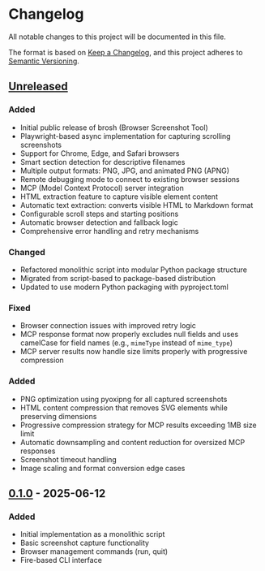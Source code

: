 # Changelog

All notable changes to this project will be documented in this file.

The format is based on [Keep a Changelog](https://keepachangelog.com/en/1.1.0/),
and this project adheres to [Semantic Versioning](https://semver.org/spec/v2.0.0.html).

## [Unreleased]

### Added
- Initial public release of brosh (Browser Screenshot Tool)
- Playwright-based async implementation for capturing scrolling screenshots
- Support for Chrome, Edge, and Safari browsers
- Smart section detection for descriptive filenames
- Multiple output formats: PNG, JPG, and animated PNG (APNG)
- Remote debugging mode to connect to existing browser sessions
- MCP (Model Context Protocol) server integration
- HTML extraction feature to capture visible element content
- Automatic text extraction: converts visible HTML to Markdown format
- Configurable scroll steps and starting positions
- Automatic browser detection and fallback logic
- Comprehensive error handling and retry mechanisms

### Changed
- Refactored monolithic script into modular Python package structure
- Migrated from script-based to package-based distribution
- Updated to use modern Python packaging with pyproject.toml

### Fixed
- Browser connection issues with improved retry logic
- MCP response format now properly excludes null fields and uses camelCase for field names (e.g., `mimeType` instead of `mime_type`)
- MCP server results now handle size limits properly with progressive compression

### Added
- PNG optimization using pyoxipng for all captured screenshots
- HTML content compression that removes SVG elements while preserving dimensions
- Progressive compression strategy for MCP results exceeding 1MB size limit
- Automatic downsampling and content reduction for oversized MCP responses
- Screenshot timeout handling
- Image scaling and format conversion edge cases

## [0.1.0] - 2025-06-12

### Added
- Initial implementation as a monolithic script
- Basic screenshot capture functionality
- Browser management commands (run, quit)
- Fire-based CLI interface

[Unreleased]: https://github.com/twardoch/brosh/compare/v0.1.0...HEAD
[0.1.0]: https://github.com/twardoch/brosh/releases/tag/v0.1.0